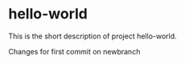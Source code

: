 # hello-world
This is the short description of project hello-world.

Changes for first commit on newbranch

